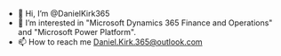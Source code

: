 - 👋 Hi, I’m @DanielKirk365
- 👀 I’m interested in "Microsoft Dynamics 365 Finance and Operations" and "Microsoft Power Platform".
- 📫 How to reach me Daniel.Kirk.365@outlook.com

<!---
DanielKirk365/DanielKirk365 is a ✨ special ✨ repository because its `README.md` (this file) appears on your GitHub profile.
You can click the Preview link to take a look at your changes.
--->
